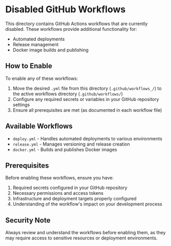 # Disabled GitHub Workflows

This directory contains GitHub Actions workflows that are currently disabled. These workflows provide additional functionality for:

- Automated deployments
- Release management
- Docker image builds and publishing

## How to Enable

To enable any of these workflows:

1. Move the desired `.yml` file from this directory (`.github/workflows_/`) to the active workflows directory (`.github/workflows/`)
2. Configure any required secrets or variables in your GitHub repository settings
3. Ensure all prerequisites are met (as documented in each workflow file)

## Available Workflows

- `deploy.yml` - Handles automated deployments to various environments
- `release.yml` - Manages versioning and release creation
- `docker.yml` - Builds and publishes Docker images

## Prerequisites

Before enabling these workflows, ensure you have:

1. Required secrets configured in your GitHub repository
2. Necessary permissions and access tokens
3. Infrastructure and deployment targets properly configured
4. Understanding of the workflow's impact on your development process

## Security Note

Always review and understand the workflows before enabling them, as they may require access to sensitive resources or deployment environments.
